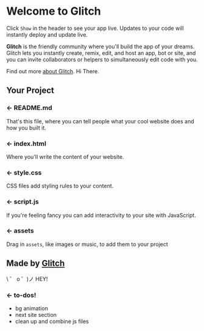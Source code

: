 # Welcome to Glitch

Click `Show` in the header to see your app live. Updates to your code will instantly deploy and update live.

**Glitch** is the friendly community where you'll build the app of your dreams. Glitch lets you instantly create, remix, edit, and host an app, bot or site, and you can invite collaborators or helpers to simultaneously edit code with you.

Find out more [about Glitch](https://glitch.com/about). Hi There.

## Your Project

### ← README.md

That's this file, where you can tell people what your cool website does and how you built it.

### ← index.html

Where you'll write the content of your website.

### ← style.css

CSS files add styling rules to your content.

### ← script.js

If you're feeling fancy you can add interactivity to your site with JavaScript.

### ← assets

Drag in `assets`, like images or music, to add them to your project

## Made by [Glitch](https://glitch.com/)

\ ゜ o ゜)ノ HEY!

### ← to-dos!

- bg animation
- next site section
- clean up and combine js files
